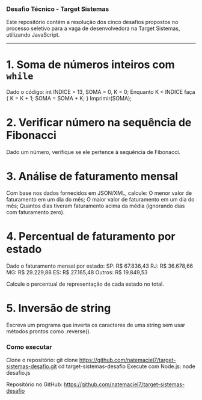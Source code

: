 ### Desafio Técnico - Target Sistemas

Este repositório contém a resolução dos cinco desafios propostos no processo seletivo para a vaga de desenvolvedora na Target Sistemas, utilizando JavaScript.

---

# 1. Soma de números inteiros com `while`

Dado o código:
int INDICE = 13, SOMA = 0, K = 0;
Enquanto K < INDICE faça { K = K + 1; SOMA = SOMA + K; }
Imprimir(SOMA);

# 2. Verificar número na sequência de Fibonacci

Dado um número, verifique se ele pertence à sequência de Fibonacci.

# 3. Análise de faturamento mensal

Com base nos dados fornecidos em JSON/XML, calcule:
O menor valor de faturamento em um dia do mês;
O maior valor de faturamento em um dia do mês;
Quantos dias tiveram faturamento acima da média (ignorando dias com faturamento zero).

# 4. Percentual de faturamento por estado

Dado o faturamento mensal por estado:
SP: R$ 67.836,43
RJ: R$ 36.678,66
MG: R$ 29.229,88
ES: R$ 27.165,48
Outros: R$ 19.849,53

Calcule o percentual de representação de cada estado no total.

# 5. Inversão de string

Escreva um programa que inverta os caracteres de uma string sem usar métodos prontos como .reverse().

### Como executar

Clone o repositório:
git clone https://github.com/natemaciel7/target-sistemas-desafio.git
cd target-sistemas-desafio
Execute com Node.js:
node desafio.js

Repositório no GitHub: https://github.com/natemaciel7/target-sistemas-desafio
